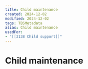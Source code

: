 ```yaml
---
title: Child maintenance
created: 2024-12-02
modified: 2024-12-02
tags: TBSMetadata
alias: Child maintenance
usedFor:
- "[[3138 Child support]]"
---
```

# Child maintenance
